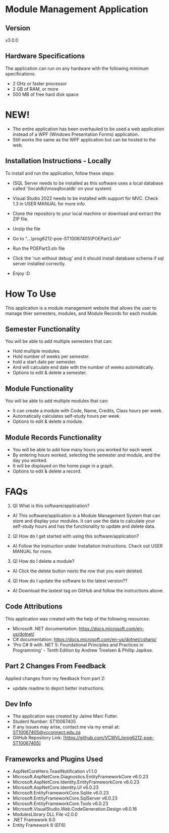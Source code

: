 # Module Management Application

## Version
v3.0.0

## Hardware Specifications
The application can run on any hardware with the following minimum specifications:

- 2 GHz or faster processor
- 2 GB of RAM, or more
- 500 MB of free hard disk space

# NEW!
- The entire application has been overhauled to be used a web application instead of a WPF (Windows Presentation Forms) application.
- Still works the same as the WPF application but can be hosted to the web.

## Installation Instructions - Locally
To install and run the application, follow these steps:
- (SQL Server needs to be installed as this software uses a local database called '(localdb)\\mssqllocaldb' on your system)
- Visual Studio 2022 needs to be installed with support for MVC. Check 1.3 in USER MANUAL for more info.

- Clone the repository to your local machine or download and extract the ZIP file.
- Unzip the file
- Go to "...\prog6212-poe-ST10067405\POEPart3.sln"
- Run the POEPart3.sln file
- Click the 'run without debug' and it should install database schema if sql server installed correctly.
- Enjoy :D

# How To Use
This application is a module management website that allows the user to manage thier semesters, modules, and Module Records for each module.

## Semester Functionality
You will be able to add multiple semesters that can:
- Hold multiple modules.
- Hold number of weeks per semester.
- hold a start date per semester.
- And will calculate end date with the number of weeks automatically.
- Options to edit & delete a semester.
  
## Module Functionality
You will be able to add multiple modules that can: 
- It can create a module with Code, Name, Credits, Class hours per week.
- Automatically calculates self-study hours per week.
- Options to edit & delete a module.
  
## Module Records Functionality
- You will be able to add how many hours you worked for each week
- By entering hours worked, selecting the semester and module, and the day you worked.
- It will be displayed on the home page in a graph.
- Options to edit & delete a record.

# FAQs
1. Q) What is this software/application?
- A) This software/application is a Module Management System that can store and display your modules. It can use the data to calculate your self-study hours and has the functionality to update and delete data.

2. Q) How do I get started with using this software/application?
- A) Follow the instruction under Installation Instructions. Check out USER MANUAL for more.

3. Q) How do I delete a module?
- A) Click the delete button nexto the row that you want deleted.

4. Q) How do I update the software to the latest version??
- A) Download the lastest tag on GitHub and follow the instructions above.

## Code Attributions
This application was created with the help of the following resources:

- Microsoft .NET documentation: https://docs.microsoft.com/en-us/dotnet/
- C# documentation: https://docs.microsoft.com/en-us/dotnet/csharp/
- 'Pro C# 9 with .NET 5: Foundational Principles and Practices in Programming' - Tenth Edition by Andrew Troelsen & Phillip Japikse.

## Part 2 Changes From Feedback
Applied changes from my feedback from part 2:
- update readme to depict better instructions.

## Dev Info
- The application was created by Jaime Marc Futter.
- Student Number: ST10067405
- If any issues may arise, contact me via my email at: 
ST10067405@vcconnect.edu.za
- GitHub Repository Link: [https://github.com/VCWVL/prog6212-poe-ST10067405]

## Frameworks and Plugins Used
- AspNetCoreHero.ToastNotification v1.1.0
- Microsoft.AspNetCore.Diagnostics.EntityFrameworkCore v6.0.23
- Microsoft.AspNetCore.Identity.EntityFrameworkCore v6.0.23
- Microsoft.AspNetCore.Identity.UI v6.0.23
- Microsoft.EntityFrameworkCore.Sqlite v6.0.23
- Microsoft.EntityFrameworkCore.SqlServer v6.0.23
- Microsoft.EntityFrameworkCore.Tools v6.0.23
- Microsoft.VisualStudio.Web.CodeGeneration.Design v6.0.16
- ModulesLibrary DLL File v2.0.0
- .NET Framework 6.0
- Entity Framework 6 (EF6)

